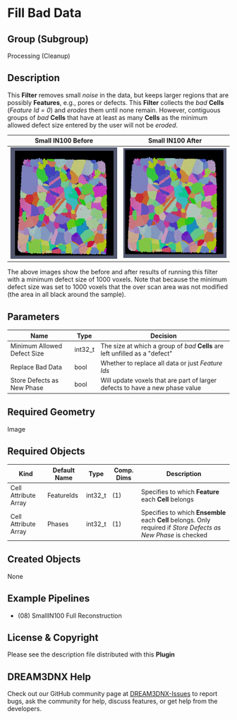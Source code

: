 # Fill Bad Data 


## Group (Subgroup)

Processing (Cleanup)

## Description

This **Filter** removes small *noise* in the data, but keeps larger regions that are possibly **Features**, e.g., pores or defects. This **Filter** collects the *bad* **Cells** (*Feature Id = 0*) and *erodes* them until none remain. However, contiguous groups of *bad* **Cells** that have at least as many **Cells** as the minimum allowed defect size entered by the user will not be _eroded_.

| Small IN100 Before | Small IN100 After |
|--|--|
| ![](Images/fill_bad_data_before.png) | ![](Images/fill_bad_data_after.png) |

The above images show the before and after results of running this filter with a minimum defect size of 1000 voxels. Note that because the minimum defect size was set to 1000 voxels that the over scan area was not modified (the area in all black around the sample).

## Parameters

| Name | Type | Decision |
|------|------|------|
| Minimum Allowed Defect Size | int32_t | The size at which a group of *bad* **Cells** are left unfilled as a "defect" |
| Replace Bad Data | bool | Whether to replace all data or just *Feature Ids* |
| Store Defects as New Phase | bool | Will update voxels that are part of larger defects to have a new phase value |

## Required Geometry

Image 

## Required Objects

| Kind                      | Default Name | Type     | Comp. Dims | Description                                 |
|---------------------------|--------------|----------|------------|---------------------------------------------|
| Cell Attribute Array | FeatureIds | int32_t | (1) | Specifies to which **Feature** each **Cell** belongs |
| Cell Attribute Array | Phases | int32_t | (1) | Specifies to which **Ensemble** each **Cell** belongs. Only required if *Store Defects as New Phase* is checked |

## Created Objects

None

## Example Pipelines

+ (08) SmallIN100 Full Reconstruction

## License & Copyright

Please see the description file distributed with this **Plugin**

## DREAM3DNX Help

Check out our GitHub community page at [DREAM3DNX-Issues](https://github.com/BlueQuartzSoftware/DREAM3DNX-Issues) to report bugs, ask the community for help, discuss features, or get help from the developers.


